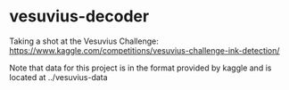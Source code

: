# vesuvius-decoder
Taking a shot at the Vesuvius Challenge: https://www.kaggle.com/competitions/vesuvius-challenge-ink-detection/

Note that data for this project is in the format provided by kaggle and is located at ../vesuvius-data
